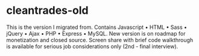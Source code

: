 # cleantrades-old
This is the version I migrated from. Contains Javascript • HTML • Sass • jQuery • Ajax • PHP • Express • MySQL.
New version is on roadmap for monetization and closed source.
Screen share with brief code walkthrough is available for serious job considerations only (2nd - final interview).
